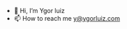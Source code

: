 - 👋 Hi, I’m Ygor luiz
- 📫 How to reach me y@ygorluiz.com

<!---
ygorluiz/ygorluiz is a ✨ special ✨ repository because its `README.md` (this file) appears on your GitHub profile.
You can click the Preview link to take a look at your changes.
--->
